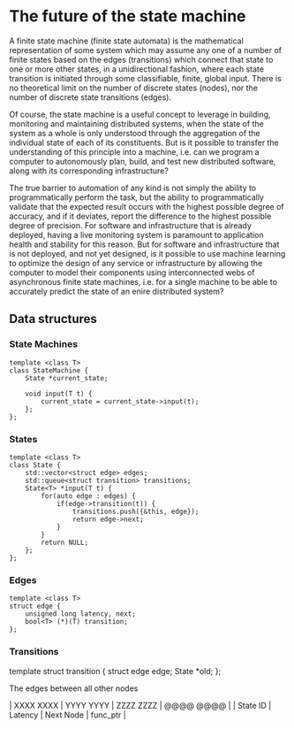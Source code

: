 # The future of the state machine

A finite state machine (finite state automata) is the mathematical representation of some system which may assume any one of a number of finite states based on the edges (transitions) which connect that state to one or more other states, in a unidirectional fashion, where each state transition is initiated through some classifiable, finite, global input. There is no theoretical limit on the number of discrete states (nodes), nor the number of discrete state transitions (edges).

Of course, the state machine is a useful concept to leverage in building, monitoring and maintaining distributed systems, when the state of the system as a whole is only understood through the aggregation of the individual state of each of its constituents. But is it possible to transfer the understanding of this principle into a machine, i.e. can we program a computer to autonomously plan, build, and test new distributed software, along with its corresponding infrastructure?

The true barrier to automation of any kind is not simply the ability to programmatically perform the task, but the ability to programmatically validate that the expected result occurs with the highest possible degree of accuracy, and if it deviates, report the difference to the highest possible degree of precision. For software and infrastructure that is already deployed, having a live monitoring system is paramount to application health and stability for this reason. But for software and infrastructure that is not deployed, and not yet designed, is it possible to use machine learning to optimize the design of any service or infrastructure by allowing the computer to model their components using interconnected webs of asynchronous finite state machines, i.e. for a single machine to be able to accurately predict the state of an enire distributed system?

## Data structures

### State Machines

```
template <class T>
class StateMachine {
    State *current_state;

    void input(T t) {
        current_state = current_state->input(t);
    };
};
```

### States

```
template <class T>
class State {
    std::vector<struct edge> edges;
    std::queue<struct transition> transitions;
    State<T> *input(T t) {
        for(auto edge : edges) {
            if(edge->transition(t)) {
                transitions.push({&this, edge});
                return edge->next;
            }
        }
        return NULL;
    };
};
```

### Edges

```
template <class T>
struct edge {
    unsigned long latency, next;
    bool<T> (*)(T) transition;
};
```

### Transitions
template <class T>
struct transition {
    struct edge edge;
    State *old;
};

The edges between all other nodes

| XXXX XXXX | YYYY YYYY | ZZZZ ZZZZ | @@@@ @@@@ |
| State ID  | Latency   | Next Node | func_ptr  |
